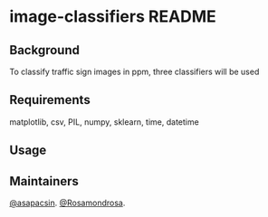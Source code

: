 # image-classifiers README
## Background
To classify traffic sign images in ppm, three classifiers will be used

## Requirements
matplotlib, csv, PIL, numpy, sklearn, time, datetime

## Usage 

## Maintainers
[@asapacsin](https://github.com/asapacsin).
[@Rosamondrosa](https://github.com/Rosamondrosa).

